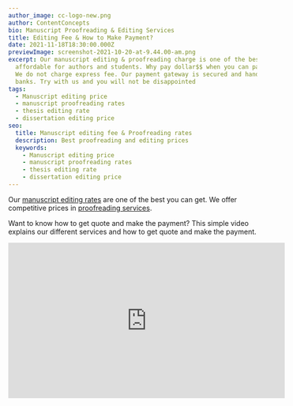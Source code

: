 ```yaml
---
author_image: cc-logo-new.png
author: ContentConcepts
bio: Manuscript Proofreading & Editing Services
title: Editing Fee & How to Make Payment?
date: 2021-11-18T18:30:00.000Z
previewImage: screenshot-2021-10-20-at-9.44.00-am.png
excerpt: Our manuscript editing & proofreading charge is one of the best and
  affordable for authors and students. Why pay dollar$$ when you can pay in INR?
  We do not charge express fee. Our payment gateway is secured and handled by
  banks. Try with us and you will not be disappointed
tags:
  - Manuscript editing price
  - manuscript proofreading rates
  - thesis editing rate
  - dissertation editing price
seo:
  title: Manuscript editing fee & Proofreading rates
  description: Best proofreading and editing prices
  keywords:
    - Manuscript editing price
    - manuscript proofreading rates
    - thesis editing rate
    - dissertation editing price
---
```

Our [manuscript editing rates](<manuscript editing rates>) are one of the best you can get. We offer competitive prices in [proofreading services](https://contentconcepts.in/services/academic_editing/proofreading_service). 

Want to know how to get quote and make the payment? This simple video explains our different services and how to get quote and make the payment. 



<iframe width="560" height="315" src="https://www.youtube.com/embed/UvuGS16rMFE" title="YouTube video player" frameborder="0" allow="accelerometer; autoplay; clipboard-write; encrypted-media; gyroscope; picture-in-picture" allowfullscreen></iframe>